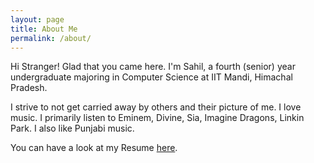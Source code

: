 ```yaml
---
layout: page
title: About Me
permalink: /about/
---
```

Hi Stranger! Glad that you came here.
I'm Sahil, a fourth (senior) year undergraduate majoring in Computer Science at IIT Mandi, Himachal Pradesh.

I strive to not get carried away by others and their picture of me. I love music. I primarily listen to Eminem, Divine, Sia, Imagine Dragons, Linkin Park. I also like Punjabi music.

You can have a look at my Resume [here](https://me-ydv-5.github.io/B15130_SahilYadav_CSE.pdf).